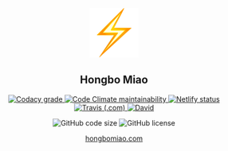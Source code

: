 <p align="center">
  <a href="https://hongbomiao.com" target="_blank" rel="noopener noreferrer">
    <img width="100" src="https://github.com/Hongbo-Miao/hongbomiao.com/blob/master/public/favicon.png" alt="Lightning" />
  </a>
</p>

<h2 align="center">
  Hongbo Miao
</h2>

<p align="center">
  <a
    href="https://app.codacy.com/app/Hongbo-Miao/hongbomiao.com"
    target="_blank"
    rel="noopener noreferrer"
  >
    <img alt="Codacy grade" src="https://img.shields.io/codacy/grade/dc922acc14014b4abc978afd0810e56b" />
  </a>
  <a
    href="https://codeclimate.com/github/Hongbo-Miao/hongbomiao.com/maintainability"
    target="_blank"
    rel="noopener noreferrer"
  >
    <img alt="Code Climate maintainability" src="https://img.shields.io/codeclimate/maintainability/Hongbo-Miao/hongbomiao.com" />
  </a>
  <a
    href="https://app.netlify.com/sites/hongbomiao/deploys"
    target="_blank"
    rel="noopener noreferrer"
  >
    <img alt="Netlify status" src="https://img.shields.io/endpoint.svg?url=https%3A%2F%2Fdeveloper.oswaldlabs.com%2Fnetlify-status%2F13c2e544-91b2-4869-9ae1-bc97ff3108a4" />
  </a>
  <a
    href="https://travis-ci.com/hongbo-miao/hongbomiao.com"
    target="_blank"
    rel="noopener noreferrer"
  >
    <img alt="Travis (.com)" src="https://img.shields.io/travis/com/hongbo-miao/hongbomiao.com" />
  </a>
  <a
    href="https://david-dm.org/hongbo-miao/hongbomiao.com"
    target="_blank"
    rel="noopener noreferrer"
  >
    <img alt="David" src="https://img.shields.io/david/hongbo-miao/hongbomiao.com" />
  </a>
</p>

<p align="center">
  <img alt="GitHub code size" src="https://img.shields.io/github/languages/code-size/hongbo-miao/hongbomiao.com">
  <img alt="GitHub license" src="https://img.shields.io/github/license/hongbo-miao/hongbomiao.com">
</p>

<p align="center">
  <a
    href="https://hongbomiao.com/"
    target="_blank"
    rel="noopener noreferrer"
  >
    hongbomiao.com
  </a>
</p>
